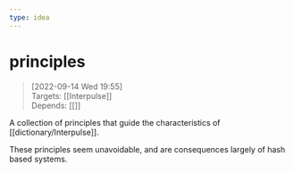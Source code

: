 ```yaml
---
type: idea
---
```

# principles

> [2022-09-14 Wed 19:55]  <br/>
> Targets: [[Interpulse]] <br/>
> Depends: [[]]

A collection of principles that guide the characteristics of [[dictionary/Interpulse]].

These principles seem unavoidable, and are consequences largely of hash based systems.
